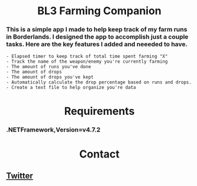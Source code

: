 # <center> BL3 Farming Companion

### This is a simple app I made to help keep track of my farm runs in Borderlands. I designed the app to accomplish just a couple tasks. Here are the key features I added and neeeded to have.
    - Elapsed timer to keep track of total time spent farming "X"
    - Track the name of the weapon/enemy you're currently farming
    - The amount of runs you've done
    - The amount of drops 
    - The amount of drops you've kept
    - Automatically calculate the drop percentage based on runs and drops.
    - Create a text file to help organize you're data 

# <center> Requirements
### .NETFramework,Version=v4.7.2

# <center> Contact
## [Twitter](twitter.com/hoodstrats)